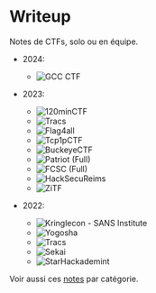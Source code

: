 # Writeup

Notes de CTFs, solo ou en équipe.

- 2024:
	- ![GCC CTF](./2024/GCC_CTF)

- 2023:
	- ![120minCTF](./2023/120CTF)
	- ![Tracs](./2023/TRACS)
	- ![Flag4all](./2023/Flag4all)
	- ![Tcp1pCTF](./2023/Tcp1p)
	- ![BuckeyeCTF](./2023/Buckeyectf)
	- ![Patriot (Full)](./2023/Patriot)
	- ![FCSC (Full)](./2023/FCSC)
	- ![HackSecuReims](./2023/HackSecuReims)
	- ![ZiTF](./2023/ZiTF)

- 2022:
	- ![Kringlecon - SANS Institute](./2022/Kringlecon)
	- ![Yogosha](./2022/Yogosha)
	- ![Tracs](./2022/TRACS)
	- ![Sekai](./2022/SekaiCTF)
	- ![StarHackademint](./2022/Star2022)


Voir aussi ces [notes](https://github.com/0x14mth3n1ght/Hacking) par catégorie.
